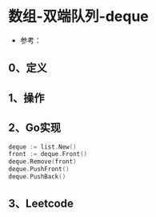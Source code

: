 # 数组-双端队列-deque

- 参考：

## 0、定义

## 1、操作

## 2、Go实现

```go
deque := list.New()
front := deque.Front()
deque.Remove(front)
deque.PushFront()
deque.PushBack()
```

## 3、Leetcode